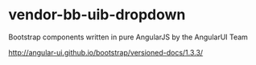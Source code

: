 # vendor-bb-uib-dropdown

Bootstrap components written in pure AngularJS by the AngularUI Team

http://angular-ui.github.io/bootstrap/versioned-docs/1.3.3/
